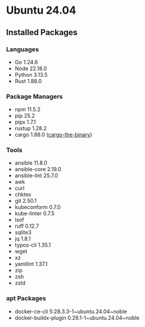 # Ubuntu 24.04

## Installed Packages

### Languages

- Go 1.24.6
- Node 22.18.0
- Python 3.13.5
- Rust 1.88.0

### Package Managers

- npm 11.5.2
- pip 25.2
- pipx 1.7.1
- rustup 1.28.2
- cargo 1.88.0 ([cargo-the-binary](https://github.com/rust-lang/cargo/blob/master/src/cargo/version.rs))

### Tools

- ansible 11.8.0
- ansible-core 2.19.0
- ansible-lint 25.7.0
- awk
- curl
- chktex
- git 2.50.1
- kubeconform 0.7.0
- kube-linter 0.7.5
- lsof
- ruff 0.12.7
- sqlite3
- jq 1.8.1
- typos-cli 1.35.1
- wget
- xz
- yamllint 1.37.1
- zip
- zsh
- zstd

### apt Packages

- docker-ce-cli 5:28.3.3-1\~ubuntu.24.04\~noble
- docker-buildx-plugin 0.26.1-1\~ubuntu.24.04\~noble
